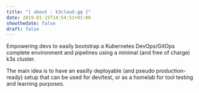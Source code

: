 ```yaml
---
title: "[ about : k3cloud.gq ]"
date: 2019-01-15T14:54:51+01:00
showthedate: false
draft: false
---
```


Empowering devs to easily bootstrap a Kubernetes DevOps/GitOps complete environment and pipelines using a minimal (and free of charge) k3s cluster.


The main idea is to have an easilly deployable (and pseudo production-ready) setup that can be used for dev/test, or as a homelab for tool testing and learning purposes.
